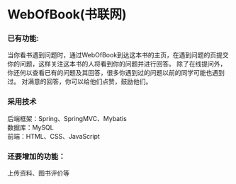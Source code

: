 # WebOfBook(书联网)
### 已有功能:
当你看书遇到问题时，通过WebOfBook到达这本书的主页，在遇到问题的页提交你的问题，这样关注这本书的人将看到你的问题并进行回答。
除了在线提问外，你还何以查看已有的问题及其回答，很多你遇到过的问题以前的同学可能也遇到过。
对满意的回答，你可以给他们点赞，鼓励他们。
### 采用技术
后端框架：Spring、SpringMVC、Mybatis<br>
数据库：MySQL<br>
前端：HTML、CSS、JavaScript<br>
### 还要增加的功能：
上传资料、图书评价等
